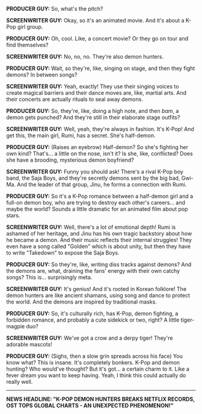 **PRODUCER GUY:** So, what's the pitch?

**SCREENWRITER GUY:** Okay, so it's an animated movie. And it's about a K-Pop girl group.

**PRODUCER GUY:** Oh, cool. Like, a concert movie? Or they go on tour and find themselves?

**SCREENWRITER GUY:** No, no, no. They're also demon hunters.

**PRODUCER GUY:** Wait, so they're, like, singing on stage, and then they fight demons? In between songs?

**SCREENWRITER GUY:** Yeah, exactly! They use their singing voices to create magical barriers and their dance moves are, like, martial arts. And their concerts are actually rituals to seal away demons.

**PRODUCER GUY:** So, they're, like, doing a high note, and then *bam*, a demon gets punched? And they're still in their elaborate stage outfits?

**SCREENWRITER GUY:** Well, yeah, they're always in fashion. It's K-Pop! And get this, the main girl, Rumi, has a secret. She's half-demon.

**PRODUCER GUY:** (Raises an eyebrow) Half-demon? So she's fighting her own kind? That's… a little on the nose, isn't it? Is she, like, conflicted? Does she have a brooding, mysterious demon boyfriend?

**SCREENWRITER GUY:** Funny you should ask! There's a rival K-Pop boy band, the Saja Boys, and they're secretly demons sent by the big bad, Gwi-Ma. And the leader of that group, Jinu, he forms a connection with Rumi.

**PRODUCER GUY:** So it's a K-Pop romance between a half-demon girl and a full-on demon boy, who are trying to destroy each other's careers... and maybe the world? Sounds a little dramatic for an animated film about pop stars.

**SCREENWRITER GUY:** Well, there's a lot of emotional depth! Rumi is ashamed of her heritage, and Jinu has his own tragic backstory about how he became a demon. And their music reflects their internal struggles! They even have a song called "Golden" which is about unity, but then they have to write "Takedown" to expose the Saja Boys.

**PRODUCER GUY:** So they're, like, writing diss tracks against demons? And the demons are, what, draining the fans' energy with their own catchy songs? This is... surprisingly meta.

**SCREENWRITER GUY:** It's genius! And it's rooted in Korean folklore! The demon hunters are like ancient shamans, using song and dance to protect the world. And the demons are inspired by traditional masks.

**PRODUCER GUY:** So, it's culturally rich, has K-Pop, demon fighting, a forbidden romance, and probably a cute sidekick or two, right? A little tiger-magpie duo?

**SCREENWRITER GUY:** We've got a crow and a derpy tiger! They're adorable mascots!

**PRODUCER GUY:** (Sighs, then a slow grin spreads across his face) You know what? This is insane. It's completely bonkers. K-Pop and demon hunting? Who would've thought? But it's got... a certain charm to it. Like a fever dream you want to keep having. Yeah, I think this could actually do really well.

***

**NEWS HEADLINE: "K-POP DEMON HUNTERS BREAKS NETFLIX RECORDS, OST TOPS GLOBAL CHARTS - AN UNEXPECTED PHENOMENON!"**